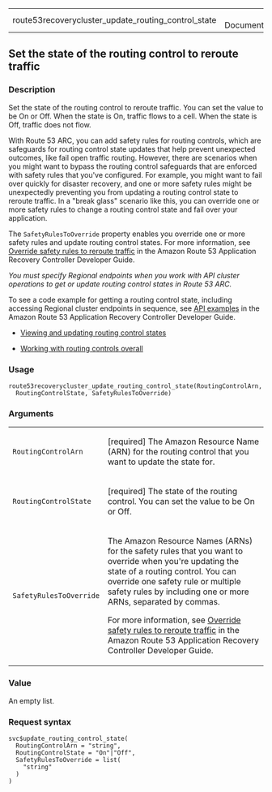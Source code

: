 <table style="width: 100%;">
<tbody>
<tr class="odd">
<td>route53recoverycluster_update_routing_control_state</td>
<td style="text-align: right;">R Documentation</td>
</tr>
</tbody>
</table>

## Set the state of the routing control to reroute traffic

### Description

Set the state of the routing control to reroute traffic. You can set the
value to be On or Off. When the state is On, traffic flows to a cell.
When the state is Off, traffic does not flow.

With Route 53 ARC, you can add safety rules for routing controls, which
are safeguards for routing control state updates that help prevent
unexpected outcomes, like fail open traffic routing. However, there are
scenarios when you might want to bypass the routing control safeguards
that are enforced with safety rules that you've configured. For example,
you might want to fail over quickly for disaster recovery, and one or
more safety rules might be unexpectedly preventing you from updating a
routing control state to reroute traffic. In a "break glass" scenario
like this, you can override one or more safety rules to change a routing
control state and fail over your application.

The `SafetyRulesToOverride` property enables you override one or more
safety rules and update routing control states. For more information,
see [Override safety rules to reroute
traffic](https://docs.aws.amazon.com/r53recovery/latest/dg/routing-control.override-safety-rule.html)
in the Amazon Route 53 Application Recovery Controller Developer Guide.

*You must specify Regional endpoints when you work with API cluster
operations to get or update routing control states in Route 53 ARC.*

To see a code example for getting a routing control state, including
accessing Regional cluster endpoints in sequence, see [API
examples](https://docs.aws.amazon.com/r53recovery/latest/dg/service_code_examples_actions.html)
in the Amazon Route 53 Application Recovery Controller Developer Guide.

-   [Viewing and updating routing control
    states](https://docs.aws.amazon.com/r53recovery/latest/dg/routing-control.update.html)

-   [Working with routing controls
    overall](https://docs.aws.amazon.com/r53recovery/latest/dg/routing-control.html)

### Usage

    route53recoverycluster_update_routing_control_state(RoutingControlArn,
      RoutingControlState, SafetyRulesToOverride)

### Arguments

<table>
<colgroup>
<col style="width: 35%" />
<col style="width: 65%" />
</colgroup>
<tbody>
<tr class="odd">
<td><code
id="route53recoverycluster_update_routing_control_state_:_RoutingControlArn">RoutingControlArn</code></td>
<td><p>[required] The Amazon Resource Name (ARN) for the routing control
that you want to update the state for.</p></td>
</tr>
<tr class="even">
<td><code
id="route53recoverycluster_update_routing_control_state_:_RoutingControlState">RoutingControlState</code></td>
<td><p>[required] The state of the routing control. You can set the
value to be On or Off.</p></td>
</tr>
<tr class="odd">
<td><code
id="route53recoverycluster_update_routing_control_state_:_SafetyRulesToOverride">SafetyRulesToOverride</code></td>
<td><p>The Amazon Resource Names (ARNs) for the safety rules that you
want to override when you're updating the state of a routing control.
You can override one safety rule or multiple safety rules by including
one or more ARNs, separated by commas.</p>
<p>For more information, see <a
href="https://docs.aws.amazon.com/r53recovery/latest/dg/routing-control.override-safety-rule.html">Override
safety rules to reroute traffic</a> in the Amazon Route 53 Application
Recovery Controller Developer Guide.</p></td>
</tr>
</tbody>
</table>

### Value

An empty list.

### Request syntax

    svc$update_routing_control_state(
      RoutingControlArn = "string",
      RoutingControlState = "On"|"Off",
      SafetyRulesToOverride = list(
        "string"
      )
    )
